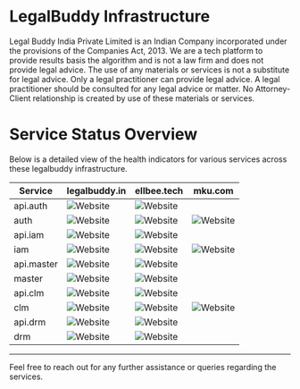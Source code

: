 # LegalBuddy Infrastructure
Legal Buddy India Private Limited is an Indian Company incorporated under the provisions of the Companies Act, 2013. We are a tech platform to provide results basis the algorithm and is not a law firm and does not provide legal advice. The use of any materials or services is not a substitute for legal advice. Only a legal practitioner can provide legal advice. A legal practitioner should be consulted for any legal advice or matter. No Attorney-Client relationship is created by use of these materials or services.

# Service Status Overview

Below is a detailed view of the health indicators for various services across these legalbuddy infrastructure.

| Service          | legalbuddy.in                                        | ellbee.tech                                      | mku.com                                         |
|------------------|------------------------------------------------------|-------------------------------------------------|-------------------------------------------------|
| api.auth         | ![Website](https://img.shields.io/website?url=https://api.auth.legalbuddy.in/api/v1) | ![Website](https://img.shields.io/website?url=https://api.auth.ellbee.tech/api/v1)     | |
| auth             | ![Website](https://img.shields.io/website?url=https://auth.legalbuddy.in)               | ![Website](https://img.shields.io/website?url=https://auth.ellbee.tech)             | ![Website](https://img.shields.io/website?url=https://auth.mku.com)               |
| api.iam          | ![Website](https://img.shields.io/website?url=https://api.iam.legalbuddy.in/api/v1) | ![Website](https://img.shields.io/website?url=https://api.iam.ellbee.tech/api/v1)       | |
| iam              | ![Website](https://img.shields.io/website?url=https://iam.legalbuddy.in)               | ![Website](https://img.shields.io/website?url=https://iam.ellbee.tech)               | ![Website](https://img.shields.io/website?url=https://iam.mku.com)               |
| api.master       | ![Website](https://img.shields.io/website?url=https://api.master.legalbuddy.in/api/v1) | ![Website](https://img.shields.io/website?url=https://api.master.ellbee.tech/api/v1) | |
| master           | ![Website](https://img.shields.io/website?url=https://master.legalbuddy.in)            | ![Website](https://img.shields.io/website?url=https://master.ellbee.tech)            | |
| api.clm          | ![Website](https://img.shields.io/website?url=https://api.clm.legalbuddy.in/api/v1) | ![Website](https://img.shields.io/website?url=https://api.clm.ellbee.tech/api/v1)       | |
| clm              | ![Website](https://img.shields.io/website?url=https://clm.legalbuddy.in)               | ![Website](https://img.shields.io/website?url=https://clm.ellbee.tech)               | ![Website](https://img.shields.io/website?url=https://clm.mku.com)               |
| api.drm          | ![Website](https://img.shields.io/website?url=https://api.drm.legalbuddy.in/api/v1) | ![Website](https://img.shields.io/website?url=https://api.drm.ellbee.tech/api/v1)       | |
| drm              | ![Website](https://img.shields.io/website?url=https://drm.legalbuddy.in)               | ![Website](https://img.shields.io/website?url=https://drm.ellbee.tech)               | |

---

Feel free to reach out for any further assistance or queries regarding the services.
